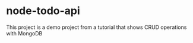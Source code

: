 # node-todo-api
This project is a demo project from a tutorial that shows CRUD operations with MongoDB
